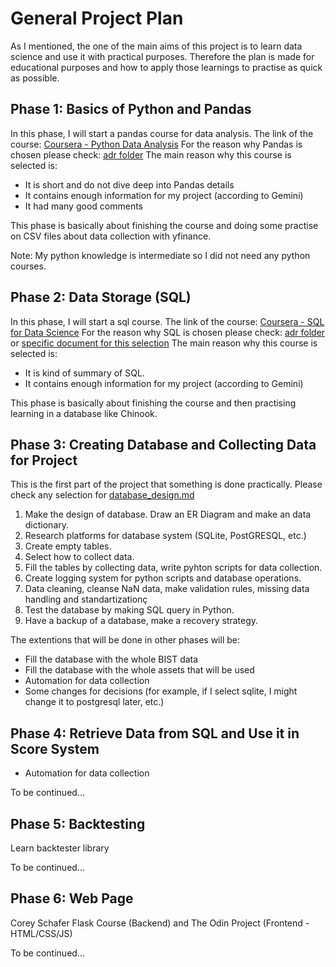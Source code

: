 # General Project Plan

As I mentioned, the one of the main aims of this project is to learn data science and use it with practical purposes. Therefore the plan is made for educational purposes and how to apply those learnings to practise as quick as possible.

## Phase 1: Basics of Python and Pandas

In this phase, I will start a pandas course for data analysis. 
The link of the course: [Coursera - Python Data Analysis](https://www.coursera.org/learn/python-data-analysis/)
For the reason why Pandas is chosen please check: [adr folder](adr/)
The main reason why this course is selected is:
- It is short and do not dive deep into Pandas details
- It contains enough information for my project (according to Gemini)
- It had many good comments

This phase is basically about finishing the course and doing some practise on CSV files about data collection with yfinance.

Note: My python knowledge is intermediate so I did not need any python courses.

## Phase 2: Data Storage (SQL)

In this phase, I will start a sql course.
The link of the course: [Coursera - SQL for Data Science](https://www.coursera.org/learn/sql-for-data-science/)
For the reason why SQL is chosen please check: [adr folder](adr/) or [specific document for this selection](database_design.md)
The main reason why this course is selected is:
- It is kind of summary of SQL.
- It contains enough information for my project (according to Gemini)

This phase is basically about finishing the course and then practising learning in a database like Chinook.

## Phase 3: Creating Database and Collecting Data for Project

This is the first part of the project that something is done practically.
Please check any selection for [database_design.md](database_design.md)

1. Make the design of database. Draw an ER Diagram and make an data dictionary.
2. Research platforms for database system (SQLite, PostGRESQL, etc.)
3. Create empty tables.
4. Select how to collect data. 
5. Fill the tables by collecting data, write pyhton scripts for data collection.
6. Create logging system for python scripts and database operations.
6. Data cleaning, cleanse NaN data, make validation rules, missing data handling and standartizationç
7. Test the database by making SQL query in Python.
8. Have a backup of a database, make a recovery strategy.

The extentions that will be done in other phases will be:
- Fill the database with the whole BIST data
- Fill the database with the whole assets that will be used
- Automation for data collection
- Some changes for decisions (for example, if I select sqlite, I might change it to postgresql later, etc.)

## Phase 4: Retrieve Data from SQL and Use it in Score System

- Automation for data collection

To be continued...

## Phase 5: Backtesting

Learn backtester library

To be continued...

## Phase 6: Web Page

Corey Schafer Flask Course (Backend) and The Odin Project (Frontend - HTML/CSS/JS)

To be continued...
